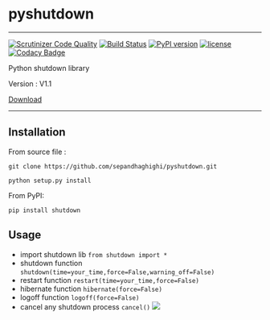 # pyshutdown

----------
[![Scrutinizer Code Quality](https://scrutinizer-ci.com/g/sepandhaghighi/pyshutdown/badges/quality-score.png?b=master)](https://scrutinizer-ci.com/g/sepandhaghighi/pyshutdown/?branch=master)
[![Build Status](https://scrutinizer-ci.com/g/sepandhaghighi/pyshutdown/badges/build.png?b=master)](https://scrutinizer-ci.com/g/sepandhaghighi/pyshutdown/build-status/master)
[![PyPI version](https://badge.fury.io/py/shutdown.svg)](https://badge.fury.io/py/shutdown)	
[![license](https://img.shields.io/github/license/mashape/apistatus.svg)](https://github.com/sepandhaghighi/pyshutdown/blob/master/LICENSE)
[![Codacy Badge](https://api.codacy.com/project/badge/Grade/478dc165527b4c2fb67a336d7c88e7cd)](https://www.codacy.com/app/sepand-haghighi/pyshutdown?utm_source=github.com&amp;utm_medium=referral&amp;utm_content=sepandhaghighi/pyshutdown&amp;utm_campaign=Badge_Grade)

						
Python shutdown library


Version : V1.1			
		

[Download](https://github.com/sepandhaghighi/pyshutdown/archive/v1.1.zip)

----------
## Installation ##
From source file :

`git clone https://github.com/sepandhaghighi/pyshutdown.git`
						
 `python setup.py install`

From PyPI:	
						
 `pip install shutdown`						

## Usage ##
- import shutdown lib `from shutdown import *`
- shutdown function `shutdown(time=your_time,force=False,warning_off=False)`
- restart function `restart(time=your_time,force=False)`
- hibernate function `hibernate(force=False)`
- logoff function `logoff(force=False)`
- cancel any shutdown process `cancel()`
![](http://www.shaghighi.ir/pyshutdown/shutdown.gif)
